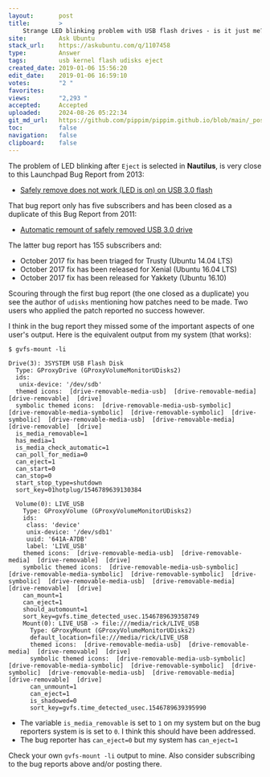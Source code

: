 ```yaml
---
layout:       post
title:        >
    Strange LED blinking problem with USB flash drives - is it just me?
site:         Ask Ubuntu
stack_url:    https://askubuntu.com/q/1107458
type:         Answer
tags:         usb kernel flash udisks eject
created_date: 2019-01-06 15:56:20
edit_date:    2019-01-06 16:59:10
votes:        "2 "
favorites:    
views:        "2,293 "
accepted:     Accepted
uploaded:     2024-08-26 05:22:34
git_md_url:   https://github.com/pippim/pippim.github.io/blob/main/_posts/2019/2019-01-06-Strange-LED-blinking-problem-with-USB-flash-drives-is-it-just-me_.md
toc:          false
navigation:   false
clipboard:    false
---
```


The problem of LED blinking after `Eject` is selected in **Nautilus**, is very close to this Launchpad Bug Report from 2013:

- [Safely remove does not work (LED is on) on USB 3.0 flash][1]

That bug report only has five subscribers and has been closed as a duplicate of this Bug Report from 2011: 

- [Automatic remount of safely removed USB 3.0 drive][2]

The latter bug report has 155 subscribers and:

- October 2017 fix has been triaged for Trusty (Ubuntu 14.04 LTS)
- October 2017 fix has been released for Xenial (Ubuntu 16.04 LTS)
- October 2017 fix has been released for Yakkety (Ubuntu 16.10)

Scouring through the first bug report (the one closed as a duplicate) you see the author of `udisks` mentioning how patches need to be made. Two users who applied the patch reported no success however.

I think in the bug report they missed some of the important aspects of one user's output. Here is the equivalent output from my system (that works):

``` 
$ gvfs-mount -li

Drive(3): 3SYSTEM USB Flash Disk
  Type: GProxyDrive (GProxyVolumeMonitorUDisks2)
  ids:
   unix-device: '/dev/sdb'
  themed icons:  [drive-removable-media-usb]  [drive-removable-media]  [drive-removable]  [drive]
  symbolic themed icons:  [drive-removable-media-usb-symbolic]  [drive-removable-media-symbolic]  [drive-removable-symbolic]  [drive-symbolic]  [drive-removable-media-usb]  [drive-removable-media]  [drive-removable]  [drive]
  is_media_removable=1
  has_media=1
  is_media_check_automatic=1
  can_poll_for_media=0
  can_eject=1
  can_start=0
  can_stop=0
  start_stop_type=shutdown
  sort_key=01hotplug/1546789639130384

  Volume(0): LIVE_USB
    Type: GProxyVolume (GProxyVolumeMonitorUDisks2)
    ids:
     class: 'device'
     unix-device: '/dev/sdb1'
     uuid: '641A-A7DB'
     label: 'LIVE_USB'
    themed icons:  [drive-removable-media-usb]  [drive-removable-media]  [drive-removable]  [drive]
    symbolic themed icons:  [drive-removable-media-usb-symbolic]  [drive-removable-media-symbolic]  [drive-removable-symbolic]  [drive-symbolic]  [drive-removable-media-usb]  [drive-removable-media]  [drive-removable]  [drive]
    can_mount=1
    can_eject=1
    should_automount=1
    sort_key=gvfs.time_detected_usec.1546789639358749
    Mount(0): LIVE_USB -> file:///media/rick/LIVE_USB
      Type: GProxyMount (GProxyVolumeMonitorUDisks2)
      default_location=file:///media/rick/LIVE_USB
      themed icons:  [drive-removable-media-usb]  [drive-removable-media]  [drive-removable]  [drive]
      symbolic themed icons:  [drive-removable-media-usb-symbolic]  [drive-removable-media-symbolic]  [drive-removable-symbolic]  [drive-symbolic]  [drive-removable-media-usb]  [drive-removable-media]  [drive-removable]  [drive]
      can_unmount=1
      can_eject=1
      is_shadowed=0
      sort_key=gvfs.time_detected_usec.1546789639395990
```

- The variable `is_media_removable` is set to `1` on my system but on the bug reporters system is is set to `0`. I think this should have been addressed.
- The bug reporter has `can_eject=0` but my system has `can_eject=1`

Check your own `gvfs-mount -li` output to mine. Also consider subscribing to the bug reports above and/or posting there.

  [1]: https://bugs.launchpad.net/ubuntu/+source/udisks/+bug/1194608
  [2]: https://bugs.launchpad.net/fedora/+source/linux/+bug/792085


